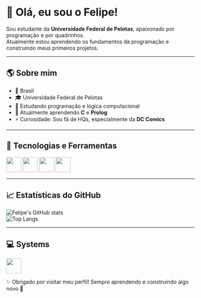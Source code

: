 # 👋 Olá, eu sou o Felipe!

Sou estudante da **Universidade Federal de Pelotas**, apaixonado por programação e por quadrinhos.  
Atualmente estou aprendendo os fundamentos da programação e construindo meus primeiros projetos.

---

## 🌎 Sobre mim
- 📍 Brasil  
- 🎓 Universidade Federal de Pelotas  
- 🔭 Estudando programação e lógica computacional  
- 🌱 Atualmente aprendendo **C** e **Prolog**  
- ⚡ Curiosidade: Sou fã de HQs, especialmente da **DC Comics**  

---

## 🚀 Tecnologias e Ferramentas
<p>
  <img src="https://cdn.jsdelivr.net/gh/devicons/devicon/icons/c/c-original.svg" width="40" height="40"/>
  <img src="https://cdn.jsdelivr.net/gh/devicons/devicon/icons/git/git-original.svg" width="40" height="40"/>
  <img src="https://cdn.jsdelivr.net/gh/devicons/devicon/icons/github/github-original.svg" width="40" height="40"/>
  <img src="https://cdn.jsdelivr.net/gh/devicons/devicon/icons/prolog/prolog-original.svg" width="40" height="40"/>
</p>

---

## 📈 Estatísticas do GitHub
![Felipe's GitHub stats](https://github-readme-stats.vercel.app/api?username=Deldex07&show_icons=true&theme=radical)  
![Top Langs](https://github-readme-stats.vercel.app/api/top-langs/?username=Deldex07&layout=compact&theme=radical)

---
## 💻 Systems
<p>
  <img src="https://cdn.jsdelivr.net/gh/devicons/devicon/icons/windows8/windows8-original.svg" width="40" height="40"/>
</p>

✨ Obrigado por visitar meu perfil! Sempre aprendendo e construindo algo novo 🚀
